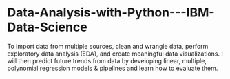# Data-Analysis-with-Python---IBM-Data-Science
To import data from multiple sources, clean and wrangle data, perform exploratory data analysis (EDA), and create meaningful data visualizations. I will then predict future trends from data by developing linear, multiple, polynomial regression models &amp; pipelines and learn how to evaluate them.
